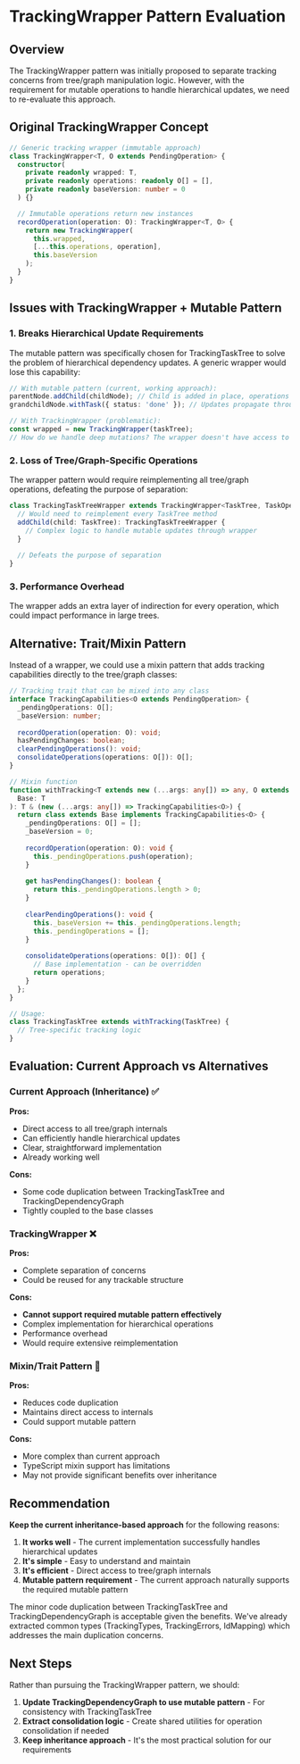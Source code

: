 # TrackingWrapper Pattern Evaluation

## Overview
The TrackingWrapper pattern was initially proposed to separate tracking concerns from tree/graph manipulation logic. However, with the requirement for mutable operations to handle hierarchical updates, we need to re-evaluate this approach.

## Original TrackingWrapper Concept

```typescript
// Generic tracking wrapper (immutable approach)
class TrackingWrapper<T, O extends PendingOperation> {
  constructor(
    private readonly wrapped: T,
    private readonly operations: readonly O[] = [],
    private readonly baseVersion: number = 0
  ) {}

  // Immutable operations return new instances
  recordOperation(operation: O): TrackingWrapper<T, O> {
    return new TrackingWrapper(
      this.wrapped,
      [...this.operations, operation],
      this.baseVersion
    );
  }
}
```

## Issues with TrackingWrapper + Mutable Pattern

### 1. **Breaks Hierarchical Update Requirements**
The mutable pattern was specifically chosen for TrackingTaskTree to solve the problem of hierarchical dependency updates. A generic wrapper would lose this capability:

```typescript
// With mutable pattern (current, working approach):
parentNode.addChild(childNode); // Child is added in place, operations tracked
grandchildNode.withTask({ status: 'done' }); // Updates propagate through the tree

// With TrackingWrapper (problematic):
const wrapped = new TrackingWrapper(taskTree);
// How do we handle deep mutations? The wrapper doesn't have access to child nodes
```

### 2. **Loss of Tree/Graph-Specific Operations**
The wrapper pattern would require reimplementing all tree/graph operations, defeating the purpose of separation:

```typescript
class TrackingTaskTreeWrapper extends TrackingWrapper<TaskTree, TaskOperation> {
  // Would need to reimplement every TaskTree method
  addChild(child: TaskTree): TrackingTaskTreeWrapper {
    // Complex logic to handle mutable updates through wrapper
  }
  
  // Defeats the purpose of separation
}
```

### 3. **Performance Overhead**
The wrapper adds an extra layer of indirection for every operation, which could impact performance in large trees.

## Alternative: Trait/Mixin Pattern

Instead of a wrapper, we could use a mixin pattern that adds tracking capabilities directly to the tree/graph classes:

```typescript
// Tracking trait that can be mixed into any class
interface TrackingCapabilities<O extends PendingOperation> {
  _pendingOperations: O[];
  _baseVersion: number;
  
  recordOperation(operation: O): void;
  hasPendingChanges: boolean;
  clearPendingOperations(): void;
  consolidateOperations(operations: O[]): O[];
}

// Mixin function
function withTracking<T extends new (...args: any[]) => any, O extends PendingOperation>(
  Base: T
): T & (new (...args: any[]) => TrackingCapabilities<O>) {
  return class extends Base implements TrackingCapabilities<O> {
    _pendingOperations: O[] = [];
    _baseVersion = 0;
    
    recordOperation(operation: O): void {
      this._pendingOperations.push(operation);
    }
    
    get hasPendingChanges(): boolean {
      return this._pendingOperations.length > 0;
    }
    
    clearPendingOperations(): void {
      this._baseVersion += this._pendingOperations.length;
      this._pendingOperations = [];
    }
    
    consolidateOperations(operations: O[]): O[] {
      // Base implementation - can be overridden
      return operations;
    }
  };
}

// Usage:
class TrackingTaskTree extends withTracking(TaskTree) {
  // Tree-specific tracking logic
}
```

## Evaluation: Current Approach vs Alternatives

### Current Approach (Inheritance) ✅
**Pros:**
- Direct access to all tree/graph internals
- Can efficiently handle hierarchical updates
- Clear, straightforward implementation
- Already working well

**Cons:**
- Some code duplication between TrackingTaskTree and TrackingDependencyGraph
- Tightly coupled to the base classes

### TrackingWrapper ❌
**Pros:**
- Complete separation of concerns
- Could be reused for any trackable structure

**Cons:**
- **Cannot support required mutable pattern effectively**
- Complex implementation for hierarchical operations
- Performance overhead
- Would require extensive reimplementation

### Mixin/Trait Pattern 🤔
**Pros:**
- Reduces code duplication
- Maintains direct access to internals
- Could support mutable pattern

**Cons:**
- More complex than current approach
- TypeScript mixin support has limitations
- May not provide significant benefits over inheritance

## Recommendation

**Keep the current inheritance-based approach** for the following reasons:

1. **It works well** - The current implementation successfully handles hierarchical updates
2. **It's simple** - Easy to understand and maintain
3. **It's efficient** - Direct access to tree/graph internals
4. **Mutable pattern requirement** - The current approach naturally supports the required mutable pattern

The minor code duplication between TrackingTaskTree and TrackingDependencyGraph is acceptable given the benefits. We've already extracted common types (TrackingTypes, TrackingErrors, IdMapping) which addresses the main duplication concerns.

## Next Steps

Rather than pursuing the TrackingWrapper pattern, we should:

1. **Update TrackingDependencyGraph to use mutable pattern** - For consistency with TrackingTaskTree
2. **Extract consolidation logic** - Create shared utilities for operation consolidation if needed
3. **Keep inheritance approach** - It's the most practical solution for our requirements 